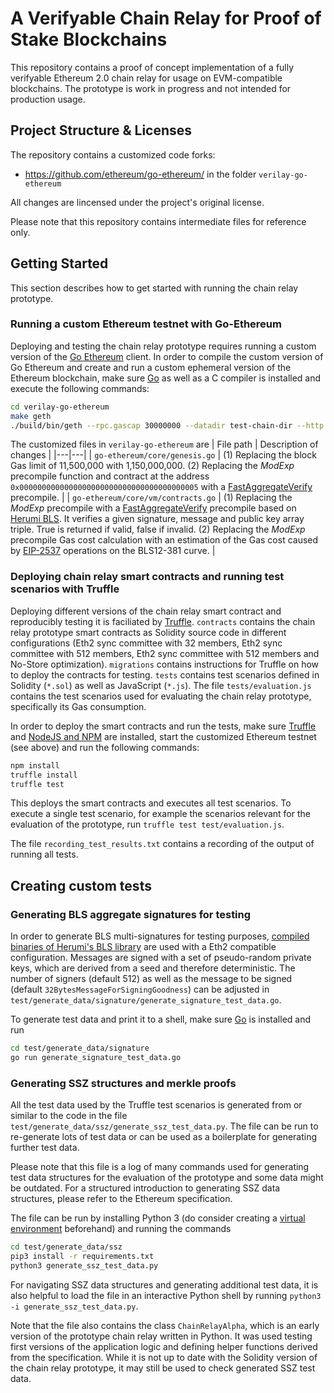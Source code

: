 # A Verifyable Chain Relay for Proof of Stake Blockchains 

This repository contains a proof of concept implementation of a fully verifyable Ethereum 2.0 chain relay for usage on EVM-compatible blockchains. The prototype is work in progress and not intended for production usage. 

## Project Structure & Licenses

The repository contains a customized code forks: 
- https://github.com/ethereum/go-ethereum/ in the folder `verilay-go-ethereum`

All changes are lincensed under the project's original license. 

Please note that this repository contains intermediate files for reference only.  

## Getting Started

This section describes how to get started with running the chain relay prototype.   

### Running a custom Ethereum testnet with Go-Ethereum

Deploying and testing the chain relay prototype requires running a custom version of the [Go Ethereum](https://github.com/ethereum/go-ethereum) client. In order to compile the custom version of Go Ethereum and create and run a custom ephemeral version of the Ethereum blockchain, make sure [Go](https://golang.org/) as well as a C compiler is installed and execute the following commands:

```bash
cd verilay-go-ethereum
make geth 
./build/bin/geth --rpc.gascap 30000000 --datadir test-chain-dir --http --dev --vmdebug --verbosity 3 --rpcapi debug,eth,personal,net,web3
```

The customized files in `verilay-go-ethereum` are 
| File path | Description of changes |
|---|---|
| `go-ethereum/core/genesis.go` | (1) Replacing the block Gas limit of 11,500,000 with 1,150,000,000. (2)  Replacing the _ModExp_ precompile function and contract at the address `0x0000000000000000000000000000000000000005` with a [FastAggregateVerify](https://datatracker.ietf.org/doc/html/draft-irtf-cfrg-bls-signature-04#section-3.3.4) precompile. |
| `go-ethereum/core/vm/contracts.go` | (1) Replacing the _ModExp_ precompile with a [FastAggregateVerify](https://datatracker.ietf.org/doc/html/draft-irtf-cfrg-bls-signature-04#section-3.3.4) precompile based on [Herumi BLS](https://github.com/herumi/bls-eth-go-binary). It verifies a given signature, message and public key array triple. True is returned if valid, false if invalid. (2) Replacing the _ModExp_ precompile Gas cost calculation with an estimation of the Gas cost caused by [EIP-2537](https://eips.ethereum.org/EIPS/eip-2537) operations on the BLS12-381 curve. |

### Deploying chain relay smart contracts and running test scenarios with Truffle

Deploying different versions of the chain relay smart contract and reproducibly testing it is faciliated by [Truffle](https://github.com/trufflesuite/truffle). `contracts` contains the chain relay prototype smart contracts as Solidity source code in different configurations (Eth2 sync committee with 32 members, Eth2 sync committee with 512 members, Eth2 sync committee with 512 members and No-Store optimization). `migrations` contains instructions for Truffle on how to deploy the contracts for testing. `tests` contains test scenarios defined in Solidity (`*.sol`) as well as JavaScript (`*.js`). The file `tests/evaluation.js` contains the test scenarios used for evaluating the chain relay prototype, specifically its Gas consumption.

In order to deploy the smart contracts and run the tests, make sure [Truffle](https://github.com/trufflesuite/truffle) and [NodeJS and NPM](https://docs.npmjs.com/downloading-and-installing-node-js-and-npm) are installed, start the customized Ethereum testnet (see above) and run the following commands:

```bash
npm install
truffle install
truffle test
```

This deploys the smart contracts and executes all test scenarios. To execute a single test scenario, for example the scenarios relevant for the evaluation of the prototype, run `truffle test test/evaluation.js`. 

The file `recording_test_results.txt` contains a recording of the output of running all tests. 

## Creating custom tests

### Generating BLS aggregate signatures for testing

In order to generate BLS multi-signatures for testing purposes, [compiled binaries of Herumi's BLS library](https://github.com/herumi/bls-eth-go-binary) are used with a Eth2 compatible configuration. Messages are signed with a set of pseudo-random private keys, which are derived from a seed and therefore deterministic. The number of signers (default 512) as well as the message to be signed (default `32BytesMessageForSigningGoodness`) can be adjusted in `test/generate_data/signature/generate_signature_test_data.go`. 

To generate test data and print it to a shell, make sure [Go](https://golang.org/) is installed and run

```bash
cd test/generate_data/signature
go run generate_signature_test_data.go
```

### Generating SSZ structures and merkle proofs

All the test data used by the Truffle test scenarios is generated from or similar to the code in the file `test/generate_data/ssz/generate_ssz_test_data.py`. The file can be run to re-generate lots of test data or can be used as a boilerplate for generating further test data. 

Please note that this file is a log of many commands used for generating test data structures for the evaluation of the prototype and some data might be outdated. For a structured introduction to generating SSZ data structures, please refer to the Ethereum specification.

The file can be run by installing Python 3 (do consider creating a [virtual environment](https://docs.python.org/3/library/venv.html) beforehand) and running the commands

```bash
cd test/generate_data/ssz
pip3 install -r requirements.txt
python3 generate_ssz_test_data.py
```

For navigating SSZ data structures and generating additional test data, it is also helpful to load the file in an interactive Python shell by running `python3 -i generate_ssz_test_data.py`. 

Note that the file also contains the class `ChainRelayAlpha`, which is an early version of the prototype chain relay written in Python. It was used testing first versions of the application logic and defining helper functions derived from the specification. While it is not up to date with the Solidity version of the chain relay prototype, it may still be used to check generated SSZ test data. 